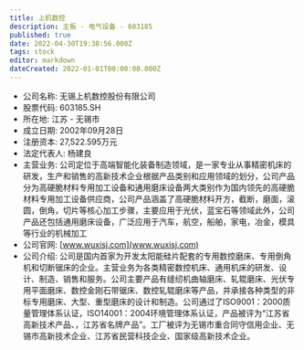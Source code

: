 ```yaml
---
title: 上机数控
description: 主板 - 电气设备 - 603185
published: true
date: 2022-04-30T19:38:56.000Z
tags: stock
editor: markdown
dateCreated: 2022-01-01T00:00:00.000Z
---
```


- 公司名称: 无锡上机数控股份有限公司
- 股票代码: 603185.SH
- 所在地: 江苏 - 无锡市
- 成立日期: 2002年09月28日
- 注册资本: 27,522.595万元
- 法定代表人: 杨建良
- 主营业务: 公司定位于高端智能化装备制造领域，是一家专业从事精密机床的研发，生产和销售的高新技术企业根据产品类别和应用领域的划分，公司产品分为高硬脆材料专用加工设备和通用磨床设备两大类别作为国内领先的高硬脆材料专用加工设备供应商，公司产品涵盖了高硬脆材料开方，截断，磨面，滚圆，倒角，切片等核心加工步骤，主要应用于光伏，蓝宝石等领域此外，公司产品还包括通用磨床设备，广泛应用于汽车，航空，船舶，家电，冶金，模具等行业的机械加工
- 公司官网: [www.wuxisj.com](www.wuxisj.com)
- 公司介绍: 公司是国内首家为开发太阳能硅片配套的专用数控磨床、专用倒角机和切断锯床的企业。主营业务为各类精密数控机床、通用机床的研发、设计、制造、销售和服务。公司主要产品有缝纫机曲轴磨床、轧辊磨床、光伏专用平面磨床、数控金刚石带锯床、数控轧辊磨床等产品，并承接各种类型的非标专用磨床、大型、重型磨床的设计和制造。公司通过了ISO9001：2000质量管理体系认证，ISO14001：2004环境管理体系认证，产品被评为“江苏省高新技术产品、，江苏省名牌产品”。工厂被评为无锡市重合同守信用企业、无锡市高新技术企业、江苏省民营科技企业、国家级高新技术企业。



